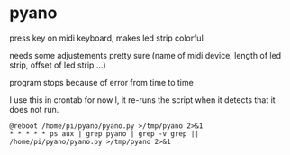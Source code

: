 # pyano #

press key on midi keyboard, makes led strip colorful

needs some adjustements pretty sure (name of midi device, length of led strip, offset of led strip,...)

program stops because of error from time to time

I use this in crontab for now l, it re-runs the script when it detects that it does not run.

```
@reboot /home/pi/pyano/pyano.py >/tmp/pyano 2>&1 
* * * * * ps aux | grep pyano | grep -v grep || /home/pi/pyano/pyano.py >/tmp/pyano 2>&1
```

